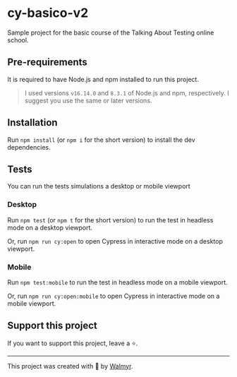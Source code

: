 # cy-basico-v2

Sample project for the basic course of the Talking About Testing online school.

## Pre-requirements

It is required to have Node.js and npm installed to run this project.

> I used versions `v16.14.0` and `8.3.1` of Node.js and npm, respectively. I suggest you use the same or later versions.

## Installation

Run `npm install` (or `npm i` for the short version) to install the dev dependencies.

## Tests

You can run the tests simulations a desktop or mobile viewport

### Desktop

Run `npm test` (or `npm t` for the short version) to run the test in headless mode on a desktop viewport.

Or, run `npm run cy:open` to open Cypress in interactive mode on a desktop viewport.

### Mobile

Run `npm test:mobile`  to run the test in headless mode on a mobile viewport.

Or, run `npm run cy:open:mobile` to open Cypress in interactive mode on a mobile viewport.

## Support this project

If you want to support this project, leave a ⭐.

___

This project was created with 💚 by [Walmyr](https://walmyr.dev).